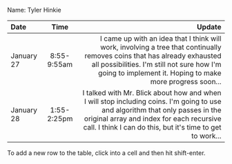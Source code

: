 Name: Tyler Hinkie

| Date       |    Time     |                                                                                                                                                                                                                                  Update |
|:-----------|:-----------:|----------------------------------------------------------------------------------------------------------------------------------------------------------------------------------------------------------------------------------------:|
| January 27 | 8:55-9:55am |     I came up with an idea that I think will work, involving a tree that continually removes coins that has already exhausted all possibilities. I'm still not sure how I'm going to implement it. Hoping to make more progress soon... |
| January 28 | 1:55-2:25pm | I talked with Mr. Blick about how and when I will stop including coins. I'm going to use and algorithm that only passes in the original array and index for each recursive call. I think I can do this, but it's time to get to work... |


To add a new row to the table, click into a cell and then hit shift-enter.